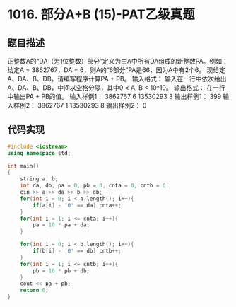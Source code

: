 # 1016. 部分A+B (15)-PAT乙级真题
## 题目描述

正整数A的“DA（为1位整数）部分”定义为由A中所有DA组成的新整数PA。例如：给定A = 3862767，DA = 6，则A的“6部分”PA是66，因为A中有2个6。
现给定A、DA、B、DB，请编写程序计算PA + PB。
输入格式：
输入在一行中依次给出A、DA、B、DB，中间以空格分隔，其中0 < A, B < 10^10。
输出格式：
在一行中输出PA + PB的值。
输入样例1：
3862767 6 13530293 3
输出样例1：
399
输入样例2：
3862767 1 13530293 8
输出样例2：
0

## 代码实现
```cpp
#include <iostream>
using namespace std;

int main()
{
    string a, b;
    int da, db, pa = 0, pb = 0, cnta = 0, cntb = 0;
    cin >> a >> da >> b >> db;
    for(int i = 0; i < a.length(); i++){
        if(a[i] - '0' == da) cnta++;
    }
    for(int i = 1; i <= cnta; i++){
        pa = 10 * pa + da;
    }

    for(int i = 0; i < b.length(); i++){
        if(b[i] - '0' == db) cntb++;
    }
    for(int i = 1; i <= cntb; i++){
        pb = 10 * pb + db;
    }
    cout << pa + pb;
    return 0;
}
```